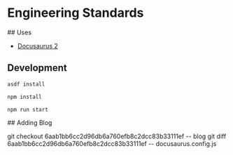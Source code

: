 # Engineering Standards

## Uses

- [Docusaurus 2](https://docusaurus.io/)

## Development

```sh
asdf install

npm install

npm run start
```

## Adding Blog

git checkout 6aab1bb6cc2d96db6a760efb8c2dcc83b33111ef -- blog
git diff 6aab1bb6cc2d96db6a760efb8c2dcc83b33111ef -- docusaurus.config.js
